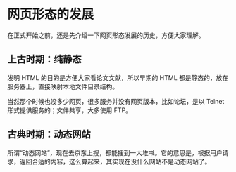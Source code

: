 网页形态的发展
========

在正式开始之前，还是先介绍一下网页形态发展的历史，方便大家理解。

上古时期：纯静态
--------

发明 HTML 的目的是方便大家看论文文献，所以早期的 HTML 都是静态的，放在服务器上，直接映射本地文件目录结构。

当然那个时候也没多少网页，很多服务并没有网页版本，比如论坛，是以 Telnet 形式提供服务的；文件共享，大多使用 FTP。

古典时期：动态网站
--------

所谓“动态网站”，现在去京东上搜，都能搜到一大堆书。它的意思是，根据用户请求，返回合适的内容，这么算起来，其实现在没什么网站不是动态网站了。


